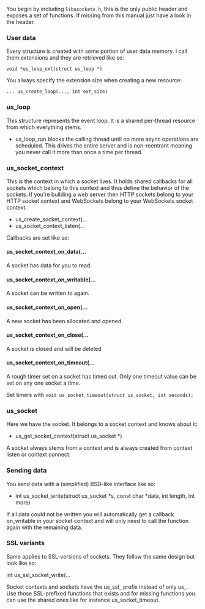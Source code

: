 You begin by including `libusockets.h`, this is the only public header and exposes a set of functions. If missing from this manual just have a look in the header.

### User data
Every structure is created with some portion of user data memory. I call them extensions and they are retrieved like so:

`void *us_loop_ext(struct us_loop *)`

You always specify the extension size when creating a new resource:

`... us_create_loop(..., int ext_size)`

### us_loop
This structure represents the event loop. It is a shared per-thread resource from which everything stems.

* us_loop_run blocks the calling thread until no more async operations are scheduled. This drives the entire server and is non-reentrant meaning you never call it more than once a time per thread.

### us_socket_context
This is the context in which a socket lives. It holds shared callbacks for all sockets which belong to this context and thus define the behavior of the sockets. If you're building a web server then HTTP sockets belong to your HTTP socket context and WebSockets belong to your WebSockets socket context.

* us_create_socket_context(...
* us_socket_context_listen(...

Callbacks are set like so:

#### us_socket_context_on_data(...
A socket has data for you to read.
#### us_socket_context_on_writable(...
A socket can be written to again.
#### us_socket_context_on_open(...
A new socket has been allocated and opened
#### us_socket_context_on_close(...
A socket is closed and will be deleted
#### us_socket_context_on_timeout(...
A rough timer set on a socket has timed out. Only one timeout value can be set on any one socket a time.

Set timers with `void us_socket_timeout(struct us_socket, int seconds);`

### us_socket
Here we have the socket. It belongs to a socket context and knows about it:

* us_get_socket_context(struct us_socket *)

A socket always stems from a context and is always created from context listen or context connect.

### Sending data
You send data with a (simplified) BSD-like interface like so:

* int us_socket_write(struct us_socket *s, const char *data, int length, int more)

If all data could not be written you will automatically get a callback on_writable in your socket context and will only need to call the function again with the remaining data.

### SSL variants

Same applies to SSL-versions of sockets. They follow the same design but look like so:

int us_ssl_socket_write(...

Socket contexts and sockets have the us_ssl_ prefix instead of only us_. Use those SSL-prefixed functions that exists and for missing functions you can use the shared ones like for instance us_socket_timeout.

